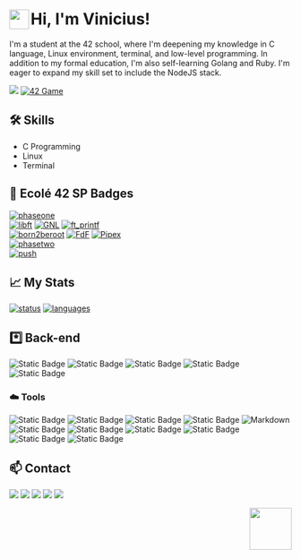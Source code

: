 # Hi, I'm Vinicius! <a href="#"><img align='left' src='../../../stuff/blob/main/shakehand.gif' width='35'></a>

I'm a student at the 42 school, where I'm deepening my knowledge in C language, Linux environment, terminal, and low-level programming. In addition to my formal education, I'm also self-learning Golang and Ruby. I'm eager to expand my skill set to include the NodeJS stack.

![](https://komarev.com/ghpvc/?username=vinicius-f-pereira&color=blue&style=flat-square)
[![42 Game](https://img.shields.io/badge/Game-profile-0a66c2?style=flat-square&logo=42&logoColor=white)](https://game.42sp.org.br/cadet/vde-frei)

## 🛠️ Skills

- C Programming
- Linux
- Terminal

## 📝 Ecolé 42 SP Badges

[![phaseone](../../../42-project-badges/blob/main/badges/phase_onem.png)](https://github.com/vinicius-f-pereira) \
[![libft](../../../42-project-badges/blob/main/badges/libftm.png)](../../../libft) 
[![GNL](../../../42-project-badges/blob/main/badges/get_next_linem.png)](../../../get_next_line)
[![ft_printf](../../../42-project-badges/blob/main/badges/ft_printfm.png)](../../../ft_printf) \
[![born2beroot](../../../42-project-badges/blob/main/badges/born2berootm.png)](https://github.com/vinicius-f-pereira)
[![FdF](../../../42-project-badges/blob/main/badges/fdfm.png)](../../../FdF)
[![Pipex](../../../42-project-badges/blob/main/badges/pipexm.png)](../../../pipex) \
[![phasetwo](../../../42-project-badges/blob/main/badges/phase_twoe.png)](https://github.com/vinicius-f-pereira) \
[![push](../../../42-project-badges/blob/main/badges/push_swapm.png)](../../../push_swap)

<!--div id="body" style="display:inline-block; margin: 0 10px;">
  <div id="phase_one" align="left" width="33%">
    <picture>
      <img src="../../../42-project-badges/blob/main/badges/phase_onem.png" alt="phase" width="150" height="150">
    </picture>
    <div id="lib gnl">
      <img src="../../../42-project-badges/blob/main/badges/libftm.png" alt="libft" width="75" height="75">
      <img src="../../../42-project-badges/blob/main/badges/get_next_linem.png" alt="GNL" width="75" height="75">
    </div>
    <div id="print born">
      <img src="../../../42-project-badges/blob/main/badges/ft_printfm.png" alt="ft_printf" width="75" height="75">
      <img src="../../../42-project-badges/blob/main/badges/born2berootm.png" alt="born2beroot" width="75" height="75">
    </div>
    <div id="fdf pipex">
      <img src="../../../42-project-badges/blob/main/badges/fdfm.png" alt="FdF" width="75" height="75">
      <img src="../../../42-project-badges/blob/main/badges/pipexm.png" alt="Pipex" width="75" height="75">
  </div>
  </div>
  <!--div id="phase_two" align="center" width="33%">
    <picture>
      <img src="../../../42-project-badges/blob/main/badges/phase_twom.png" alt="phase" width="20" height="20%">
    </picture>
    <div id="fdf pipex">
      <img src="../../../42-project-badges/blob/main/badges/fdfm.png" alt="FdF" width="10%" height="10%">
      <img src="../../../42-project-badges/blob/main/badges/pipexm.png" alt="Pipex" width="10%" height="10%">
</div>
</div>
  

<[![libft](../../../42-project-badges/blob/main/badges/libftm.png)](../../../libft)
[![GNL](../../../42-project-badges/blob/main/badges/get_next_linem.png)](../../../get_next_line)
[![ft_printf](../../../42-project-badges/blob/main/badges/ft_printfm.png)](../../../ft_printf)\
![born2beroot](../../../42-project-badges/blob/main/badges/born2berootm.png)
[![FdF](../../../42-project-badges/blob/main/badges/fdfm.png)](../../../FdF)
[![Pipex](../../../42-project-badges/blob/main/badges/pipexm.png)](../../../pipex)>
</div-->


## 📈 My Stats

[![status](https://raw.githubusercontent.com/vinicius-f-pereira/github-stats-transparent/output/generated/overview.svg)](#)
[![languages](https://raw.githubusercontent.com/vinicius-f-pereira/github-stats-transparent/output/generated/languages.svg)](#)


## *️⃣ Back-end
![Static Badge](https://img.shields.io/badge/C_language-white?logo=c)
![Static Badge](https://img.shields.io/badge/Go-white?logo=go)
![Static Badge](https://img.shields.io/badge/TypeScript-white?logo=TypeScript)
![Static Badge](https://img.shields.io/badge/TailWindCSS-white?logo=tailwindcss)
![Static Badge](https://img.shields.io/badge/HTML5-white?logo=html5)

### ☁️ Tools
![Static Badge](https://img.shields.io/badge/Git-white?logo=git)
![Static Badge](https://img.shields.io/badge/Github-black?logo=github)
![Static Badge](https://img.shields.io/badge/AWS-black?logo=amazon%20aws)
![Static Badge](https://img.shields.io/badge/Linux-FCC624?&logo=linux&logoColor=black)
![Markdown](https://img.shields.io/badge/Markdown-%23000000.svg?&logo=markdown&logoColor=white)
![Static Badge](https://img.shields.io/badge/Shell_Script-%23121011.svg?&logo=gnu-bash&logoColor=white)
![Static Badge](https://img.shields.io/badge/Makefile-%23F24E1E.svg?&logo=monzo&logoColor=white)
![Static Badge](https://img.shields.io/badge/-Vim-green?&logo=VIM&logoColor=black)
![Static Badge](https://img.shields.io/badge/-Nvim-%23121011?&logo=Neovim&logoColor=white")
![Static Badge](https://img.shields.io/badge/Vscode-blue?logo=visual%20studio&logoColor=white)
![Static Badge](https://img.shields.io/badge/Gnu_DeBugger-black?logo=gnubash&logoColor=white)


## 📫 Contact

<div align="left" style="display:inline_block"> 
  <a href="https://www.linkedin.com/in/vfreitass/" target="_blank"><img src="https://img.shields.io/badge/LinkedIn-0077B5?style=for-the-badge&logo=linkedin&logoColor=white" target="_blank"></a> 
  <a href="https://app.slack.com/client/T039P7U66/D05Q1NU9G58" target="_blank"><img src="https://img.shields.io/badge/Slack-4A154B?style=for-the-badge&logo=slack&logoColor=white" target="_blank"></a> 
  <a href = "mailto:niviciusdev@gmail.com"><img src="https://img.shields.io/badge/Gmail-D14836?style=for-the-badge&logo=gmail&logoColor=white" target="_blank"></a>
 <a href="https://discord.gg/vde-frei#1622" target="_blank"><img src="https://img.shields.io/badge/Discord-7289DA?style=for-the-badge&logo=discord&logoColor=white" target="_blank"></a> 
  <a href="https://instagram.com/niviciusdev" target="_blank"><img src="https://img.shields.io/badge/-Instagram-%23E4405F?style=for-the-badge&logo=instagram&logoColor=white" target="_blank"></a>



<a href="#"><img align='right' src='../../../stuff/blob/main/alucard.gif' width='75'></a>
